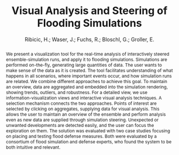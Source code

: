 ---
layout: technique
title: "Visual Analysis and Steering of Flooding Simulations"
system_type: "True"
technique: "False"
design_study: "False"
evaluation: "False"
data: "False"
analysis: "False"
generation: "False"
curation_and_transformation: "False"
management: "False"
modeling: "True"
urban_analysis: "True"
visualization: "True"
sunlight_access: "False"
wind_ventilation: "False"
view_impact: "False"
energy: "False"
damage_and_disaster_management: "True"
climate: "False"
sound: "False"
property_cadastre: "False"
others: "False"
lookup: "False"
browse: "True"
locate: "True"
explore: "True"
identify: "True"
compare: "True"
summarize: "True"
distribution: "True"
trends: "False"
outliers: "True"
extremes: "True"
features: "False"
target_discovery: "True"
target_access: "True"
spatial_relation: "True"
buildings: "True"
streets: "True"
nature: "False"
uniform_discretization: "False"
structural_subdivision: "False"
univariate: "False"
multivariate: "True"
volumetric: "True"
temporal: "True"
sensing: "False"
statistical: "False"
simulation_based: "True"
learning_based: "False"
surveyed: "False"
site: "False"
block: "False"
multi_block: "True"
city: "True"
va_wo_model: "False"
post_model: "False"
model_integrated: "True"
assisted_models: "False"
overlay: "True"
embedded: "False"
linked: "True"
temporal_jx: "True"
spatial_jx: "False"
filter: "False"
aggregate: "True"
embed: "True"
glyphs: "True"
bar_charts: "True"
scatterplots: "True"
matrix: "False"
parallel_coordinates: "True"
map_2d: "False"
map_3d: "True"
walking: "False"
steering: "False"
selection_based: "True"
manipulation_based: "True"
distortion: "False"
ghosting: "False"
culling: "False"
birds_view: "True"
multi_view: "False"
assisted_steering: "False"
other: "False"
vr_cave: "False"
ar: "False"
desktop: "True"
mobile: "False"
case_study: "True"
user_study: "False"
statistical_evaluation: "False"
expert_interviews: "True"
key: "B4HQ6ZN9"
item_type: "journalArticle"
publication_year: "2013"
author: "Ribicic, H.; Waser, J.; Fuchs, R.; Bloschl, G.; Groller, E."
publication_title: "IEEE Transactions on Visualization and Computer Graphics"
isbn: "nan"
issn: "1077-2626"
doi: "10.1109/TVCG.2012.175"
url_paper: "http://ieeexplore.ieee.org/document/6280550/"
abstract_note: "nan"
date_added: "2023-01-29 23:58:04"
date_modified: "2023-01-29 23:58:04"
access_date: "2023-01-29 23:58:04"
pages: "1062-1075"
num_pages: "nan"
issue: "6"
volume: "19.0"
number_of_volumes: "nan"
journal_abbreviation: "IEEE Trans. Visual. Comput. Graphics"
short_title: "nan"
series: "nan"
series_number: "nan"
series_text: "nan"
series_title: "nan"
publisher: "nan"
place: "nan"
language: "nan"
rights: "nan"
type: "nan"
archive: "nan"
archive_location: "nan"
library_catalog: "DOI.org (Crossref)"
call_number: "nan"
extra: "nan"
notes: "nan"
link_attachments: "nan"
manual_tags: "nan"
automatic_tags: "nan"
editor: "nan"
series_editor: "nan"
translator: "nan"
contributor: "nan"
attorney_agent: "nan"
book_author: "nan"
cast_member: "nan"
commenter: "nan"
composer: "nan"
cosponsor: "nan"
counsel: "nan"
interviewer: "nan"
producer: "nan"
recipient: "nan"
reviewed_author: "nan"
scriptwriter: "nan"
words_by: "nan"
guest: "nan"
number: "nan"
edition: "nan"
running_time: "nan"
scale: "nan"
medium: "nan"
artwork_size: "nan"
filing_date: "nan"
application_number: "nan"
assignee: "nan"
issuing_authority: "nan"
country: "nan"
meeting_name: "nan"
conference_name: "nan"
court: "nan"
references: "nan"
reporter: "nan"
legal_status: "nan"
priority_numbers: "nan"
programming_language: "nan"
version: "nan"
system: "nan"
code: "nan"
code_number: "nan"
section: "nan"
session: "nan"
committee: "nan"
history: "nan"
legislative_body: "nan"
abstract: "We present a visualization tool for the real-time analysis of interactively steered ensemble-simulation runs, and apply it to flooding simulations. Simulations are performed on-the-fly, generating large quantities of data. The user wants to make sense of the data as it is created. The tool facilitates understanding of what happens in all scenarios, where important events occur, and how simulation runs are related. We combine different approaches to achieve this goal. To maintain an overview, data are aggregated and embedded into the simulation rendering, showing trends, outliers, and robustness. For a detailed view, we use information-visualization views and interactive visual analysis techniques. A selection mechanism connects the two approaches. Points of interest are selected by clicking on aggregates, supplying data for visual analysis. This allows the user to maintain an overview of the ensemble and perform analysis even as new data are supplied through simulation steering. Unexpected or unwanted developments are detected easily, and the user can focus the exploration on them. The solution was evaluated with two case studies focusing on placing and testing flood defense measures. Both were evaluated by a consortium of flood simulation and defense experts, who found the system to be both intuitive and relevant."
---